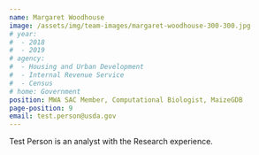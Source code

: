 ```yaml
---
name: Margaret Woodhouse
image: /assets/img/team-images/margaret-woodhouse-300-300.jpg
# year:
#  - 2018
#  - 2019
# agency:   
#  - Housing and Urban Development
#  - Internal Revenue Service
#  - Census
# home: Government
position: MWA SAC Member, Computational Biologist, MaizeGDB
page-position: 9
email: test.person@usda.gov
---
```


Test Person is an analyst with the Research experience.

